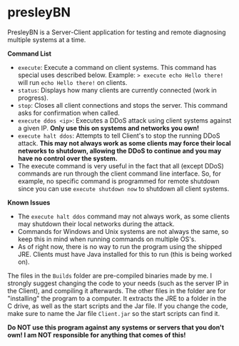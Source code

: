 # presleyBN

PresleyBN is a Server-Client application for testing and remote diagnosing multiple systems at a time.

**Command List**
- `execute`: Execute a command on client systems. This command has special uses described below. Example: `> execute echo Hello there!` will run `echo Hello there!` on clients.
- `status`: Displays how many clients are currently connected (work in progress).
- `stop`: Closes all client connections and stops the server. This command asks for confirmation when called.
- `execute ddos <ip>`: Executes a DDoS attack using client systems against a given IP. **Only use this on systems and networks you own!**
- `execute halt ddos`: Attempts to tell Client's to stop the running DDoS attack. **This may not always work as some clients may force their local networks to shutdown, allowing the DDoS to continue and you may have no control over the system.**
- The execute command is very useful in the fact that all (except DDoS) commands are run through the client command line interface. So, for example, no specific command is programmed for remote shutdown since you can use `execute shutdown now` to shutdown all client systems.

**Known Issues**
- The `execute halt ddos` command may not always work, as some clients may shutdown their local networks during the attack.
- Commands for Windows and Unix systems are not always the same, so keep this in mind when running commands on multiple OS's.
- As of right now, there is no way to run the program using the shipped JRE. Clients must have Java installed for this to run (this is being worked on).

The files in the `Builds` folder are pre-compiled binaries made by me. I strongly suggest changing the code to your needs (such as the server IP in the Client), and compiling it afterwards. The other files in the folder are for "installing" the program to a computer. It extracts the JRE to a folder in the C drive, as well as the start scripts and the Jar file. If you change the code, make sure to name the Jar file `Client.jar` so the start scripts can find it.

**Do NOT use this program against any systems or servers that you don't own! I am NOT responsible for anything that comes of this!**